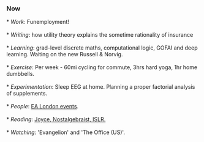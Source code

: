 <h3>Now</h3>
<div>	
	* <i>Work</i>: Funemployment!<br><br>
	* <i>Writing</i>: how utility theory explains the sometime rationality of insurance <br><br>
	* <i>Learning</i>: grad-level discrete maths, computational logic, GOFAI and deep learning. Waiting on the new Russell & Norvig.<br><br>
	* <i>Exercise</i>: Per week - 60mi cycling for commute, 3hrs hard yoga, 1hr home dumbbells.<br><br>
	* <i>Experimentation</i>: Sleep EEG at home. Planning a proper factorial analysis of supplements.<br><br>
	* <i>People</i>: <a href="https://ealondon.com/events">EA London events</a>.<br><br>
	* <i>Reading</i>: <a href="https://www.goodreads.com/review/list/68316850-gavin?shelf=currently-reading">Joyce, Nostalgebraist, ISLR.</a><br><br>
	* <i>Watching</i>: 'Evangelion' and 'The Office (US)'.
</div>